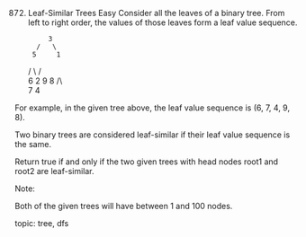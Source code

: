 872. Leaf-Similar Trees
Easy
Consider all the leaves of a binary tree.  From left to right order, the values of those leaves form a leaf value sequence.

              3
           /   \
          5     1
        / \     /\
       6  2    9  8
          /\      
         7  4

For example, in the given tree above, the leaf value sequence is (6, 7, 4, 9, 8).

Two binary trees are considered leaf-similar if their leaf value sequence is the same.

Return true if and only if the two given trees with head nodes root1 and root2 are leaf-similar.

 

Note:

Both of the given trees will have between 1 and 100 nodes.

topic: tree, dfs
